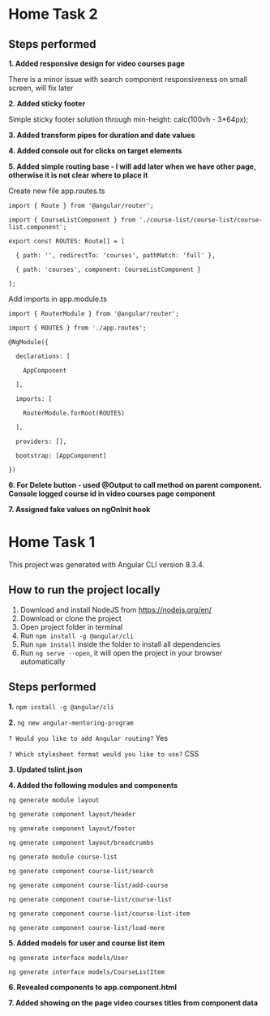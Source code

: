 # Home Task 2

## Steps performed

**1. Added responsive design for video courses page**

There is a minor issue with search component responsiveness on small screen, will fix later

**2. Added sticky footer**

Simple sticky footer solution through min-height: calc(100vh - 3*64px); 

**3. Added transform pipes for duration and date values**

**4. Added console out for clicks on target elements**

**5. Added simple routing base - I will add <router-outlet></router-outlet> later when we have other page, otherwise it is not clear where to place it**

Create new file app.routes.ts

`import { Route } from '@angular/router';`

`import { CourseListComponent } from './course-list/course-list/course-list.component';`

`export const ROUTES: Route[] = [`

`  { path: '', redirectTo: 'courses', pathMatch: 'full' },`

`  { path: 'courses', component: CourseListComponent }`

`];`

Add imports in app.module.ts

`import { RouterModule } from '@angular/router';`

`import { ROUTES } from './app.routes';`

`@NgModule({`

`  declarations: [`

`    AppComponent`

`  ],`

`  imports: [`

`    RouterModule.forRoot(ROUTES)`

`  ],`

`  providers: [],`

`  bootstrap: [AppComponent]`

`})`

**6. For Delete button - used @Output to call method on parent component. Console logged course id in video courses page component**

**7. Assigned fake values on ngOnInit hook**

# Home Task 1

This project was generated with Angular CLI version 8.3.4.

## How to run the project locally

1. Download and install NodeJS from https://nodejs.org/en/
2. Download or clone the project
3. Open project folder in terminal
4. Run `npm install -g @angular/cli`
5. Run `npm install` inside the folder to install all dependencies
6. Run `ng serve --open`, it will open the project in your browser automatically

## Steps performed

**1.** `npm install -g @angular/cli`

**2.** `ng new angular-mentoring-program`

`? Would you like to add Angular routing?` Yes

`? Which stylesheet format would you like to use?` CSS

**3. Updated tslint.json**

**4. Added the following modules and components**

`ng generate module layout`

`ng generate component layout/header`

`ng generate component layout/footer`

`ng generate component layout/breadcrumbs`

`ng generate module course-list`

`ng generate component course-list/search`

`ng generate component course-list/add-course`

`ng generate component course-list/course-list`

`ng generate component course-list/course-list-item`

`ng generate component course-list/load-more`

**5. Added models for user and course list item**

`ng generate interface models/User`

`ng generate interface models/CourseListItem`

**6. Revealed components to app.component.html**

**7. Added showing on the page video courses titles from component data**
